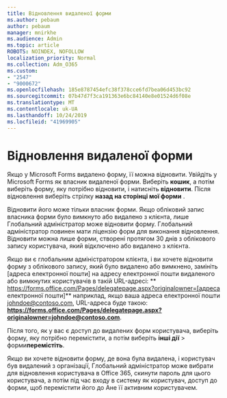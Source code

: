 ```yaml
---
title: Відновлення видаленої форми
ms.author: pebaum
author: pebaum
manager: mnirkhe
ms.audience: Admin
ms.topic: article
ROBOTS: NOINDEX, NOFOLLOW
localization_priority: Normal
ms.collection: Adm_O365
ms.custom:
- "2547"
- "9000672"
ms.openlocfilehash: 185e8787454efc38f378cce6fd7bea06d453bc92
ms.sourcegitcommit: 07b47d7f3ca191363e6bc84140e8e01524d6f08e
ms.translationtype: MT
ms.contentlocale: uk-UA
ms.lasthandoff: 10/24/2019
ms.locfileid: "41969905"
---
```

# <a name="restore-a-deleted-form"></a>Відновлення видаленої форми

Якщо у Microsoft Forms видалено форму, її можна відновити. Увійдіть у Microsoft Forms як власник видаленої форми. Виберіть **кошик**, а потім виберіть форму, яку потрібно відновити, і натисніть **відновити**. Після відновлення виберіть стрілку **назад на сторінці мої форми** .

Відновити його може тільки власник форми. Якщо обліковий запис власника форми було вимкнуто або видалено з клієнта, лише Глобальний адміністратор може відновити форму. Глобальний адміністратор повинен мати ліцензію форм для виконання відновлення. Відновити можна лише форми, створені протягом 30 днів з облікового запису користувача, який відключено або видалено з клієнта.

Якщо ви є глобальним адміністратором клієнта, і ви хочете відновити форму з облікового запису, який було видалено або вимкнено, замініть [адреса електронної пошти] на адресу електронної пошти видаленого або вимкнутих користувачів в такій URL-адресі: ** https://forms.office.com/Pages/delegatepage.aspx?originalowner=[адреса електронної пошти]** наприклад, якщо ваша адреса електронної пошти johndoe@contoso.com, URL-адреса буде такою: **https://forms.office.com/Pages/delegatepage.aspx?originalowner=johndoe@contoso.com**. 

Після того, як у вас є доступ до видалених форм користувача, виберіть форму, яку потрібно перемістити, а потім виберіть **інші дії** > форми**перемістіть**.

Якщо ви хочете відновити форму, де вона була видалена, і користувач був видалений з організації, Глобальний адміністратор може вибрати для відновлення користувача в Office 365, скинути пароль для цього користувача, а потім під час входу в систему як користувач, доступ до форми, щоб перемістити його до Ане її активним користувачем. 